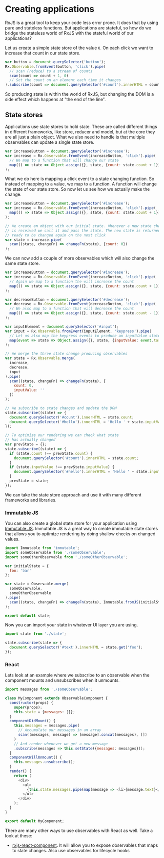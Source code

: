 # Creating applications

RxJS is a great tool to keep your code less error prone. It does that by using pure and stateless functions. But applications are stateful, so how do we bridge the stateless world of RxJS with the stateful world of our applications?

Let us create a simple state store of the value `0`. On each click we want to increase that count in our state store.
```js
var button = document.querySelector('button');
Rx.Observable.fromEvent(button, 'click').pipe(
  // scan (reduce) to a stream of counts
  scan(count => count + 1, 0)
  // Set the count on an element each time it changes
).subscribe(count => document.querySelector('#count').innerHTML = count);
```
So producing state is within the world of RxJS, but changing the DOM is a side effect which happens at "the end of the line".

## State stores
Applications use state stores to hold state. These are called different things in different frameworks, like store, reducer and model, but at the core they are all just a plain object. What we also need to handle is that multiple observables can update a single state store.

```js
var increaseButton = document.querySelector('#increase');
var increase = Rx.Observable.fromEvent(increaseButton, 'click').pipe(
  // We map to a function that will change our state
  map(() => state => Object.assign({}, state, {count: state.count + 1}))
);
```

What we do here is mapping a click event to a state changing function. So instead of mapping to a value, we map to a function. A function will change the state of our state store. So now let us see how we actually make the change.

```js
var increaseButton = document.querySelector('#increase');
var increase = Rx.Observable.fromEvent(increaseButton, 'click').pipe(
  map(() => state => Object.assign({}, state, {count: state.count + 1}))
);

// We create an object with our initial state. Whenever a new state change function
// is received we call it and pass the state. The new state is returned and
// ready to be changed again on the next click
var state = increase.pipe(
  scan((state, changeFn) => changeFn(state), {count: 0})
);
```

We can now add a couple of more observables which will also change the same state store.

```js
var increaseButton = document.querySelector('#increase');
var increase = Rx.Observable.fromEvent(increaseButton, 'click').pipe(
  // Again we map to a function the will increase the count
  map(() => state => Object.assign({}, state, {count: state.count + 1}))
);

var decreaseButton = document.querySelector('#decrease');
var decrease = Rx.Observable.fromEvent(decreaseButton, 'click').pipe(
  // We also map to a function that will decrease the count
  map(() => state => Object.assign({}, state, {count: state.count - 1}))
);

var inputElement = document.querySelector('#input');
var input = Rx.Observable.fromEvent(inputElement, 'keypress').pipe(
  // Let us also map the keypress events to produce an inputValue state
  map(event => state => Object.assign({}, state, {inputValue: event.target.value}))
);

// We merge the three state change producing observables
var state = Rx.Observable.merge(
  increase,
  decrease,
  input
).pipe(
  scan((state, changeFn) => changeFn(state), {
    count: 0,
    inputValue: ''
  })
);

// We subscribe to state changes and update the DOM
state.subscribe((state) => {
  document.querySelector('#count').innerHTML = state.count;
  document.querySelector('#hello').innerHTML = 'Hello ' + state.inputValue;
});

// To optimize our rendering we can check what state
// has actually changed
var prevState = {};
state.subscribe((state) => {
  if (state.count !== prevState.count) {
    document.querySelector('#count').innerHTML = state.count;
  }
  if (state.inputValue !== prevState.inputValue) {
    document.querySelector('#hello').innerHTML = 'Hello ' + state.inputValue;
  }
  prevState = state;
});
```

We can take the state store approach and use it with many different frameworks and libraries.

### Immutable JS
You can also create a global state store for your application using [Immutable JS](https://facebook.github.io/immutable-js/). Immutable JS is a great way to create immutable state stores that allows you to optimize rendering by doing shallow checks on changed values.

<!-- skip-example -->
```js
import Immutable from 'immutable';
import someObservable from './someObservable';
import someOtherObservable from './someOtherObservable';

var initialState = {
  foo: 'bar'
};

var state = Observable.merge(
  someObservable,
  someOtherObservable
).pipe(
  scan((state, changeFn) => changeFn(state), Immutable.fromJS(initialState))
);

export default state;
```

Now you can import your state in whatever UI layer you are using.

<!-- skip-example -->
```js
import state from './state';

state.subscribe(state => {
  document.querySelector('#text').innerHTML = state.get('foo');
});
```

### React
Lets look at an example where we subscribe to an observable when the component mounts and unsubscribes when it unmounts.

<!-- skip-example -->
```js
import messages from './someObservable';

class MyComponent extends ObservableComponent {
  constructor(props) {
    super(props);
    this.state = {messages: []};
  }
  componentDidMount() {
    this.messages = messages.pipe(
      // Accumulate our messages in an array
      scan((messages, message) => [message].concat(messages), [])
    )
    // And render whenever we get a new message
    .subscribe(messages => this.setState({messages: messages}));
  }
  componentWillUnmount() {
    this.messages.unsubscribe();
  }
  render() {
    return (
      <div>
        <ul>
          {this.state.messages.pipe(map(message => <li>{message.text}</li>))}
        </ul>
      </div>
    );
  }
}

export default MyComponent;
```

There are many other ways to use observables with React as well. Take a look at these:

- [rxjs-react-component](https://www.npmjs.com/package/rxjs-react-component). It will allow you to expose observables that maps to state changes. Also use observables for lifecycle hooks
